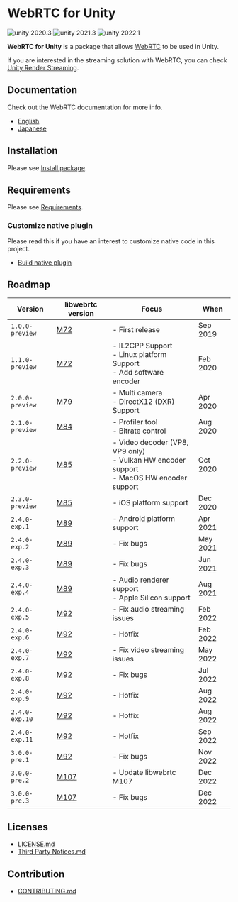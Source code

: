 # WebRTC for Unity

<img src="https://img.shields.io/badge/unity-2020.3-green.svg?style=flat-square" alt="unity 2020.3">
<img src="https://img.shields.io/badge/unity-2021.3-green.svg?style=flat-square" alt="unity 2021.3">
<img src="https://img.shields.io/badge/unity-2022.1-green.svg?style=flat-square" alt="unity 2022.1">

**WebRTC for Unity** is a package that allows [WebRTC](https://webrtc.org) to be used in Unity.

If you are interested in the streaming solution with WebRTC, you can check [Unity Render Streaming](https://github.com/Unity-Technologies/UnityRenderStreaming). 

## Documentation

Check out the WebRTC documentation for more info.

- [English](https://docs.unity3d.com/Packages/com.unity.webrtc@latest/index.html)
- [Japanese](https://docs.unity3d.com/ja/Packages/com.unity.webrtc@latest/index.html)

## Installation

Please see [Install package](Documentation~/install.md).

## Requirements

Please see [Requirements](Documentation~/index.md#requirements).

### Customize native plugin

Please read this if you have an interest to customize native code in this project.

- [Build native plugin](Plugin~/README.md)

## Roadmap

| Version | libwebrtc version | Focus | When | 
| ------- | ----------------- | ----- | ---- |
| `1.0.0-preview` | [M72](https://groups.google.com/d/msg/discuss-webrtc/3h4y0fimHwg) | - First release | Sep 2019 |    
| `1.1.0-preview` | [M72](https://groups.google.com/d/msg/discuss-webrtc/3h4y0fimHwg) | - IL2CPP Support<br> - Linux platform Support<br/> - Add software encoder | Feb 2020 |
| `2.0.0-preview` | [M79](https://groups.google.com/d/msg/discuss-webrtc/Ozvbd0p7Q1Y) | - Multi camera <br>- DirectX12 (DXR) Support | Apr 2020 |
| `2.1.0-preview` | [M84](https://groups.google.com/g/discuss-webrtc/c/MRAV4jgHYV0) | - Profiler tool <br>- Bitrate control | Aug 2020 |
| `2.2.0-preview` | [M85](https://groups.google.com/g/discuss-webrtc/c/Qq3nsR2w2HU) | - Video decoder (VP8, VP9 only) <br>- Vulkan HW encoder support <br>- MacOS HW encoder support | Oct 2020 |
| `2.3.0-preview` | [M85](https://groups.google.com/g/discuss-webrtc/c/Qq3nsR2w2HU) | - iOS platform support | Dec 2020 |
| `2.4.0-exp.1` | [M89](https://groups.google.com/g/discuss-webrtc/c/Zrsn2hi8FV0) | - Android platform support | Apr 2021 |
| `2.4.0-exp.2` | [M89](https://groups.google.com/g/discuss-webrtc/c/Zrsn2hi8FV0) | - Fix bugs | May 2021 |
| `2.4.0-exp.3` | [M89](https://groups.google.com/g/discuss-webrtc/c/Zrsn2hi8FV0) | - Fix bugs | Jun 2021 |
| `2.4.0-exp.4` | [M89](https://groups.google.com/g/discuss-webrtc/c/Zrsn2hi8FV0) | - Audio renderer support <br>- Apple Silicon support | Aug 2021 |
| `2.4.0-exp.5` | [M92](https://groups.google.com/g/discuss-webrtc/c/hks5zneZJbo) | - Fix audio streaming issues | Feb 2022 |
| `2.4.0-exp.6` | [M92](https://groups.google.com/g/discuss-webrtc/c/hks5zneZJbo) | - Hotfix | Feb 2022 |
| `2.4.0-exp.7` | [M92](https://groups.google.com/g/discuss-webrtc/c/hks5zneZJbo) | - Fix video streaming issues | May 2022 |
| `2.4.0-exp.8` | [M92](https://groups.google.com/g/discuss-webrtc/c/hks5zneZJbo) | - Fix bugs | Jul 2022 |
| `2.4.0-exp.9` | [M92](https://groups.google.com/g/discuss-webrtc/c/hks5zneZJbo) | - Hotfix | Aug 2022 |
| `2.4.0-exp.10` | [M92](https://groups.google.com/g/discuss-webrtc/c/hks5zneZJbo) | - Hotfix | Aug 2022 |
| `2.4.0-exp.11` | [M92](https://groups.google.com/g/discuss-webrtc/c/hks5zneZJbo) | - Hotfix | Sep 2022 |
| `3.0.0-pre.1` | [M92](https://groups.google.com/g/discuss-webrtc/c/hks5zneZJbo)  | - Fix bugs | Nov 2022 |
| `3.0.0-pre.2` | [M107](https://groups.google.com/g/discuss-webrtc/c/StVFkKuSRc8) | - Update libwebrtc M107 | Dec 2022 |
| `3.0.0-pre.3` | [M107](https://groups.google.com/g/discuss-webrtc/c/StVFkKuSRc8) | - Fix bugs | Dec 2022 |

## Licenses

- [LICENSE.md](LICENSE.md)
- [Third Party Notices.md](Third%20Party%20Notices.md)

## Contribution
- [CONTRIBUTING.md](CONTRIBUTING.md)
